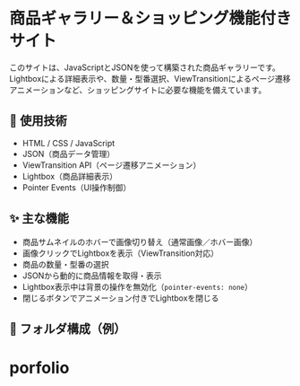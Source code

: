 # 商品ギャラリー＆ショッピング機能付きサイト

このサイトは、JavaScriptとJSONを使って構築された商品ギャラリーです。Lightboxによる詳細表示や、数量・型番選択、ViewTransitionによるページ遷移アニメーションなど、ショッピングサイトに必要な機能を備えています。

## 🔧 使用技術

- HTML / CSS / JavaScript
- JSON（商品データ管理）
- ViewTransition API（ページ遷移アニメーション）
- Lightbox（商品詳細表示）
- Pointer Events（UI操作制御）

## ✨ 主な機能

- 商品サムネイルのホバーで画像切り替え（通常画像／ホバー画像）
- 画像クリックでLightboxを表示（ViewTransition対応）
- 商品の数量・型番の選択
- JSONから動的に商品情報を取得・表示
- Lightbox表示中は背景の操作を無効化（`pointer-events: none`）
- 閉じるボタンでアニメーション付きでLightboxを閉じる

## 📁 フォルダ構成（例）

# porfolio
